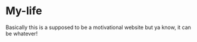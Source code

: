 # My-life
Basically this is a supposed to be a motivational website but ya know, it can be whatever!
